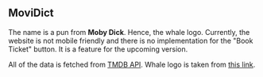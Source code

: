## MoviDict

The name is a pun from **Moby Dick**. Hence, the whale logo.
Currently, the website is not mobile friendly and there is no implementation for the "Book Ticket" button. It is a feature for the upcoming version.

All of the data is fetched from [TMDB API](https://www.themoviedb.org/).
Whale logo is taken from [this link](https://www.behance.net/gallery/65428355/Ocean-Whale-Logo).
